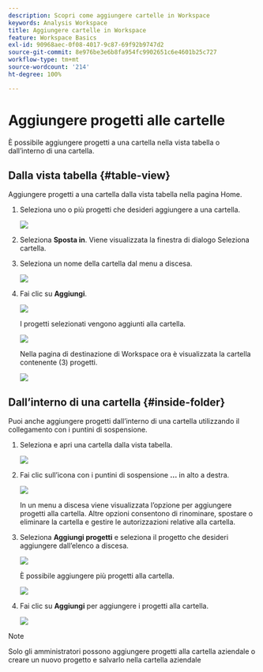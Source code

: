 ```yaml
---
description: Scopri come aggiungere cartelle in Workspace
keywords: Analysis Workspace
title: Aggiungere cartelle in Workspace
feature: Workspace Basics
exl-id: 90968aec-0f08-4017-9c87-69f92b9747d2
source-git-commit: 8e976be3e6b8fa954fc9902651c6e4601b25c727
workflow-type: tm+mt
source-wordcount: '214'
ht-degree: 100%

---
```


# Aggiungere progetti alle cartelle

È possibile aggiungere progetti a una cartella nella vista tabella o dall’interno di una cartella.

## Dalla vista tabella {#table-view}

Aggiungere progetti a una cartella dalla vista tabella nella pagina Home.

1. Seleziona uno o più progetti che desideri aggiungere a una cartella.

   ![](/help/analyze/analysis-workspace/build-workspace-project/assets/move-tv-selected.png)

1. Seleziona **Sposta in**. Viene visualizzata la finestra di dialogo Seleziona cartella.

1. Seleziona un nome della cartella dal menu a discesa.

   ![](/help/analyze/analysis-workspace/build-workspace-project/assets/move-select-folder.png)

1. Fai clic su **Aggiungi**.

   ![](/help/analyze/analysis-workspace/build-workspace-project/assets/move-add.png)

   I progetti selezionati vengono aggiunti alla cartella.

   ![](/help/analyze/analysis-workspace/build-workspace-project/assets/move-projects-added.png)

   Nella pagina di destinazione di Workspace ora è visualizzata la cartella contenente (3) progetti.

   ![](/help/analyze/analysis-workspace/build-workspace-project/assets/move-folders-updated.png)

## Dall’interno di una cartella {#inside-folder}

Puoi anche aggiungere progetti dall’interno di una cartella utilizzando il collegamento con i puntini di sospensione.

1. Seleziona e apri una cartella dalla vista tabella.

   ![](/help/analyze/analysis-workspace/build-workspace-project/assets/move-open-folder.png)

1. Fai clic sull’icona con i puntini di sospensione **...** in alto a destra.

   ![](/help/analyze/analysis-workspace/build-workspace-project/assets/add-projects-elipsis.png)

   In un menu a discesa viene visualizzata l’opzione per aggiungere progetti alla cartella. Altre opzioni consentono di rinominare, spostare o eliminare la cartella e gestire le autorizzazioni relative alla cartella.

1. Seleziona **Aggiungi progetti** e seleziona il progetto che desideri aggiungere dall’elenco a discesa.

   ![](/help/analyze/analysis-workspace/build-workspace-project/assets/select-add-projects.png)

   È possibile aggiungere più progetti alla cartella.

   ![](/help/analyze/analysis-workspace/build-workspace-project/assets/move-add-multiple-projects.png)

1. Fai clic su **Aggiungi** per aggiungere i progetti alla cartella.

   ![](/help/analyze/analysis-workspace/build-workspace-project/assets/move-added-items.png)


>[!NOTE]
>
>Solo gli amministratori possono aggiungere progetti alla cartella aziendale o creare un nuovo progetto e salvarlo nella cartella aziendale

